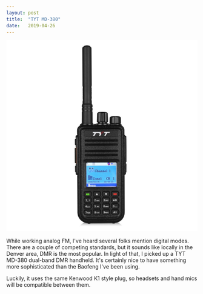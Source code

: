 ```yaml
---
layout: post
title:  "TYT MD-380"
date:   2019-04-26
---
```

![TYT MD-380](/assets/tyt-md380.jpg)

While working analog FM, I've heard several folks mention digital modes. There are a couple of
competing standards, but it sounds like locally in the Denver area, DMR is the most popular. In
light of that, I picked up a TYT MD-380 dual-band DMR handheld. It's certainly nice to have
something more sophisticated than the Baofeng I've been using.

Luckily, it uses the same Kenwood K1 style plug, so headsets and hand mics will be compatible
between them.
